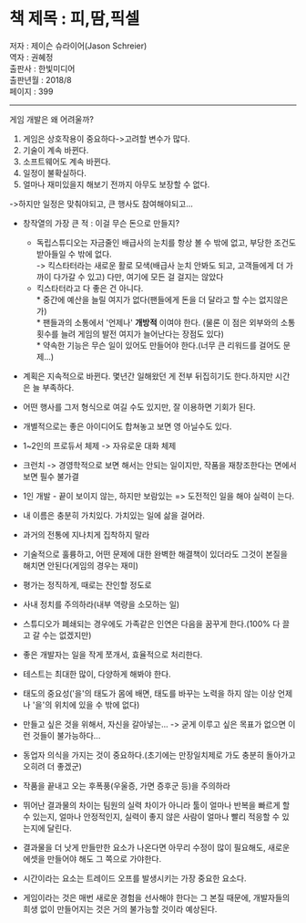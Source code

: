 # 책 제목 : 피,땀,픽셀  

저자 : 제이슨 슈라이어(Jason Schreier)  
역자 : 권혜정  
출판사 : 한빛미디어  
출판년월 : 2018/8  
페이지 : 399  

---

게임 개발은 왜 어려울까?

1. 게임은 상호작용이 중요하다->고려할 변수가 많다.  
2. 기술이 계속 바뀐다.  
3. 소프트웨어도 계속 바뀐다.  
4. 일정이 불확실하다.  
5. 얼마나 재미있을지 해보기 전까지 아무도 보장할 수 없다.

->하지만 일정은 맞춰야되고, 큰 행사도 참여해야되고...

* 창작열의 가장 큰 적 : 이걸 무슨 돈으로 만들지?
  * 독립스튜디오는 자금줄인 배급사의 눈치를 항상 볼 수 밖에 없고, 부당한 조건도 받아들일 수 밖에 없다.  
    -> 킥스타터라는 새로운 활로 모색(배급사 눈치 안봐도 되고, 고객들에게 더 가까이 다가갈 수 있고) 다만, 여기에 모든 걸 걸지는 않았다  
  * 킥스타터라고 다 좋은 건 아니다.  
        * 중간에 예산을 늘릴 여지가 없다(팬들에게 돈을 더 달라고 할 수는 없지않은가)  
        * 팬들과의 소통에서 '언제나' __개방적__ 이여야 한다. (물론 이 점은 외부와의 소통횟수를 늘려 게임의 발전 여지가 늘어난다는 장점도 있다)  
        * 약속한 기능은 무슨 일이 있어도 만들어야 한다.(너무 큰 리워드를 걸어도 문제...)  

* 계획은 지속적으로 바뀐다. 몇년간 일해왔던 게 전부 뒤집히기도 한다.하지만 시간은 늘 부족하다.  

* 어떤 행사를 그저 형식으로 여길 수도 있지만, 잘 이용하면 기회가 된다.  

* 개별적으로는 좋은 아이디어도 합쳐놓고 보면 영 아닐수도 있다.  

* 1~2인의 프로듀서 체제 -> 자유로운 대화 체제

* 크런치 -> 경영학적으로 보면 해서는 안되는 일이지만, 작품을 재창조한다는 면에서 보면 필수 불가결  

* 1인 개발 - 끝이 보이지 않는, 하지만 보람있는 => 도전적인 일을 해야 실력이 는다.  

* 내 이름은 충분히 가치있다. 가치있는 일에 삶을 걸어라.

* 과거의 전통에 지나치게 집착하지 말라  

* 기술적으로 훌륭하고, 어떤 문제에 대한 완벽한 해결책이 있더라도 그것이 본질을 해치면 안된다(게임의 경우는 재미)  

* 평가는 정직하게, 때로는 잔인할 정도로  

* 사내 정치를 주의하라(내부 역량을 소모하는 일)  

* 스튜디오가 폐쇄되는 경우에도 가족같은 인연은 다음을 꿈꾸게 한다.(100% 다 끌고 갈 수는 없겠지만)  

* 좋은 개발자는 일을 작게 쪼개서, 효율적으로 처리한다.  

* 테스트는 최대한 많이, 다양하게 해봐야 한다.  

* 태도의 중요성('을'의 태도가 몸에 배면, 태도를 바꾸는 노력을 하지 않는 이상 언제나 '을'의 위치에 있을 수 밖에 없다)  

* 만들고 싶은 것을 위해서, 자신을 갈아넣는... -> 굳게 이루고 싶은 목표가 없으면 이런 것들이 불가능하다...  

* 동업자 의식을 가지는 것이 중요하다.(초기에는 만장일치제로 가도 충분히 돌아가고 오히려 더 좋겠군)  
  
* 작품을 끝내고 오는 후폭풍(우울증, 가면 증후군 등)을 주의하라  

* 뛰어난 결과물의 차이는 팀원의 실력 차이가 아니라 툴이 얼마나 반복을 빠르게 할 수 있는지, 얼마나 안정적인지, 실력이 좋지 않은 사람이 얼마나 빨리 적응할 수 있는지에 달린다.  

* 결과물을 더 낫게 만들만한 요소가 나온다면 아무리 수정이 많이 필요해도, 새로운 에셋을 만들어야 해도 그 쪽으로 가야한다.  

* 시간이라는 요소는 트레이드 오프를 발생시키는 가장 중요한 요소다.  

* 게임이라는 것은 매번 새로운 경험을 선사해야 한다는 그 본질 때문에, 개발자들의 희생 없이 만들어지는 것은 거의 불가능할 것이라 예상된다.  